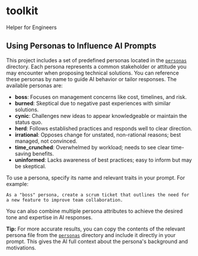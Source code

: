 # toolkit

Helper for Engineers

## Using Personas to Influence AI Prompts

This project includes a set of predefined personas located in the [`personas`](personas) directory. Each persona represents a common stakeholder or attitude you may encounter when proposing technical solutions. You can reference these personas by name to guide AI behavior or tailor responses. The available personas are:

- **boss**: Focuses on management concerns like cost, timelines, and risk.
- **burned**: Skeptical due to negative past experiences with similar solutions.
- **cynic**: Challenges new ideas to appear knowledgeable or maintain the status quo.
- **herd**: Follows established practices and responds well to clear direction.
- **irrational**: Opposes change for unstated, non-rational reasons; best managed, not convinced.
- **time_crunched**: Overwhelmed by workload; needs to see clear time-saving benefits.
- **uninformed**: Lacks awareness of best practices; easy to inform but may be skeptical.

To use a persona, specify its name and relevant traits in your prompt. For example:

```
As a "boss" persona, create a scrum ticket that outlines the need for a new feature to improve team collaboration.

```

You can also combine multiple persona attributes to achieve the desired tone and expertise in AI responses.

**Tip:** For more accurate results, you can copy the contents of the relevant persona file from the [`personas`](personas) directory and include it directly in your prompt. This gives the AI full context about the persona's background and motivations.
